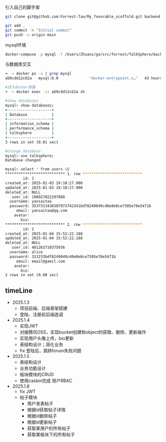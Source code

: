 
引入自己的脚手架
```bash
git clone git@github.com:Forrest-Tao/My_favorable_scaffold.git backend
```

```bash
git add .
git commit -m "Initial commit"
git push -u origin main
```

mysql环境
```bash
docker-compose -p mysql -f /Users/Zhuanz/go/src/forrest/TalkSphere/backend/deploy/mysql-docker-compose.yaml up -d
```
与数据库交互

```bash
➜  ~ docker ps -a | grep mysql
ab9cdd12c62a   mysql:8.0              "docker-entrypoint.s…"   43 hours ago   Up 43 hours   0.0.0.0:3306->3306/tcp, 33060/tcp

#进入docker容器
➜  ~ docker exec -it ab9cdd12c62a sh

#show databases
mysql> show databases;
+--------------------+
| Database           |
+--------------------+
| information_schema |
| performance_schema |
| talksphere         |
+--------------------+
3 rows in set (0.01 sec)

#change database
mysql> use talksphere;
Database changed

mysql> select * from users \G
*************************** 1. row ***************************
        id: 1
created_at: 2025-01-03 19:10:27.900
updated_at: 2025-01-03 19:10:27.900
deleted_at: NULL
   user_id: 198927022297088
  username: yansaitao
  password: 3537313430307973742341bdf8249049c40e8e0ce7305e78e5471b
     email: yansaitao@qq.com
    avatar:
       bio:
*************************** 2. row ***************************
        id: 2
created_at: 2025-01-04 15:52:22.188
updated_at: 2025-01-04 15:52:22.188
deleted_at: NULL
   user_id: 481263710375936
  username: alice
  password: 313233bdf8249049c40e8e0ce7305e78e5471b
     email: email@gamil.com
    avatar:
       bio:
2 rows in set (0.00 sec)
```

## timeLine

- 2025.1.3 
  - 项目前端、后端骨架搭建
  - 登陆、注册前后端连调
- 2025.1.4
  - 实现JWT
  - 对接腾讯OSS，实现bucket创建和object的获取、删除、更新操作
  - 实现用户头像上传，bio更新
  - 表结构设计；简化业务
  - fix 登陆后，跳转forum失败问题
- 2025.1.5
  - 表结构设计
  - 业务功能设计
  - 板块模块的CRUD
  - 使用casbin完成 用户RBAC
- 2025.1.8
  - fix JWT
  - 帖子模块
    - 用户发表帖子
    - 根据id获取帖子详情
    - 根据id删除帖子
    - 根据id更新帖子
    - 获取某用户的所有帖子
    - 获取某板块下的所有帖子